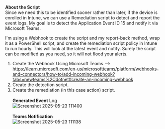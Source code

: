 **About the Script**
<br>
Since we need this to be identified sooner rather than later, if the device is enrolled in Intune, we can use a Remediation script to detect and report the event logs. My goal is to detect the Application Event ID 15 and notify it via Microsoft Teams.

I'm using a Webhook to create the script and my report-back method, wrap it as a PowerShell script, and create the remediation script policy in Intune to run hourly. This will look at the latest event and notify. Surely the script can be modified as you need, so it will not flood your alerts.

1. Create the Webhook Using Microsoft Teams --> https://learn.microsoft.com/en-us/microsoftteams/platform/webhooks-and-connectors/how-to/add-incoming-webhook?tabs=newteams%2Cdotnet#create-an-incoming-webhook
2. Create the detection script.
3. Create the remediation (in this case action) script.
<br><br>
**Generated Event** Log<br>
![Screenshot 2025-05-23 111400](https://github.com/user-attachments/assets/f7cec1b2-31cb-4890-a4f7-2cac41446be3)
<br><br>
**Teams Notification**<br>
![Screenshot 2025-05-23 111138](https://github.com/user-attachments/assets/19089a7d-f919-496a-a6a4-9596e161fdc4)
